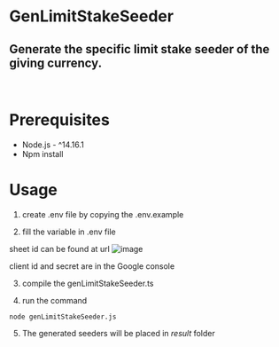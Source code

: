 # GenLimitStakeSeeder

## Generate the specific limit stake seeder of the giving currency.
<br/>

# Prerequisites
* Node.js - ^14.16.1
* Npm install

# Usage
1. create .env file by copying the .env.example

2. fill the variable in .env file

sheet id can be found at url
![image](https://user-images.githubusercontent.com/3764150/150907255-083c5cd3-7021-41b5-a785-1d96dedcfb56.png)

client id and secret are in the Google console


3. compile the genLimitStakeSeeder.ts

4. run the command
```
node genLimitStakeSeeder.js
```
5. The generated seeders will be placed in *result* folder
